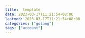 ```yaml
---
title:  template
date: 2023-03-17T11:21:54+08:00
lastmod: 2023-03-17T11:21:54+08:00
categories: ["golang"]
tags: ["account"]
---
```

